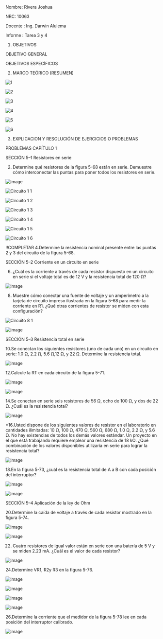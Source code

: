 Nombre: Rivera Joshua

NRC: 10063

Docente : Ing. Darwin Alulema

Informe : Tarea 3 y 4

  1. OBJETIVOS

  OBJETIVO GENERAL
  
  OBJETIVOS ESPECÍFICOS

  2. MARCO TEÓRICO (RESUMEN)

  ![1](https://user-images.githubusercontent.com/116693260/203118555-81191b17-adfa-479b-b0a2-fbd9731c1263.jpg)
  
  ![2](https://user-images.githubusercontent.com/116693260/203118559-879aabd4-f022-422c-8269-6736b672cbf2.jpg)

  ![3](https://user-images.githubusercontent.com/116693260/203118561-fefa0187-67f9-4dde-85d0-ffed371dfa3c.jpg)

  ![4](https://user-images.githubusercontent.com/116693260/203118564-315cbb49-f2ca-469d-b36d-7a5e3913e59d.jpg)
  
  ![5](https://user-images.githubusercontent.com/116693260/203118566-a0136833-3ed1-4a3c-8ec8-4270efb65b45.jpg)
  
  ![6](https://user-images.githubusercontent.com/116693260/203118570-e56524e1-41b1-4ecb-a481-552f59abb3fe.jpg)
  
  3. EXPLICACION Y RESOLUCIÓN DE EJERCICIOS O PROBLEMAS
  
  PROBLEMAS CAPÍTULO 1

  SECCIÓN 5–1 Resistores en serie

  2. Determine qué resistores de la figura 5-68 están en serie. Demuestre cómo interconectar las puntas para poner todos los resistores en serie.
  
  ![image](https://user-images.githubusercontent.com/116693260/203151095-22d929fd-00e2-48b2-9786-a3d178bfdb10.png)
  
  ![Circuito 1 1](https://user-images.githubusercontent.com/116693260/203089763-d0e2c6af-10fe-4acd-ae50-02dbf932d043.jpg)
  
  ![Circuito 1 2](https://user-images.githubusercontent.com/116693260/203089788-e10b6005-e459-4234-8077-c7e79c01e625.jpg)
  
  ![Circuito 1 3](https://user-images.githubusercontent.com/116693260/203089790-26a42b6c-1dd0-4fb6-b408-fce5c3b5e796.jpg)
  
  ![Circuito 1 4](https://user-images.githubusercontent.com/116693260/203089791-0ee83d52-f522-45ed-be62-b80391008621.jpg)
  
  ![Circuito 1 5](https://user-images.githubusercontent.com/116693260/203089792-2c478f37-65f4-4538-9fd1-7648f73ca3f2.jpg)
  
  ![Circuito 1 6](https://user-images.githubusercontent.com/116693260/203089794-acf49e09-1293-4395-a7fa-f65d85a7b6ef.jpg)

  !!COMPLETAR
  4.Determine la resistencia nominal presente entre las puntas 2 y 3 del circuito de la figura 5-68.
  
  SECCIÓN 5–2 Corriente en un circuito en serie

  6. ¿Cuál es la corriente a través de cada resistor dispuesto en un circuito en serie si el voltaje total es de 12 V y la resistencia total de 120 Ω?

  ![image](https://user-images.githubusercontent.com/116693260/203127186-17cedae7-6568-4cdc-8dcd-638028003ced.png)
  
  8. Muestre cómo conectar una fuente de voltaje y un amperímetro a la tarjeta de circuito impreso ilustrada en la figura 5-68 para medir la corriente en R1. ¿Qué otras corrientes de resistor se miden con esta configuración?
  
  ![Circuito 8 1](https://user-images.githubusercontent.com/116693260/203127485-28f96f9f-77c3-4634-ae62-773a9395c61d.jpg)

  ![image](https://user-images.githubusercontent.com/116693260/203127548-8d6311f1-d0d5-4ba5-a92d-745d7cfb011f.png)

  SECCIÓN 5–3 Resistencia total en serie 

  10.Se conectan los siguientes resistores (uno de cada uno) en un circuito en serie: 1.0 Ω, 2.2 Ω, 5.6 Ω,12 Ω, y 22 Ω. Determine la resistencia total.

  ![image](https://user-images.githubusercontent.com/116693260/203127716-9df70685-383c-44a2-86f1-bb00df119b1f.png)

  12.Calcule la RT en cada circuito de la figura 5-71. 
  
  ![image](https://user-images.githubusercontent.com/116693260/203151273-5e01a90d-6b00-410a-a4b2-026526ae3eaf.png)
  
  ![image](https://user-images.githubusercontent.com/116693260/203127824-72175c6f-561b-4d8c-86bd-bbc14bfbd45d.png)
  
  14.Se conectan en serie seis resistores de 56 Ω, ocho de 100 Ω, y dos de 22 Ω. ¿Cuál es la resistencia total?
  
  ![image](https://user-images.githubusercontent.com/116693260/203127889-ec5ea4ba-e42c-430b-9081-601d76f85803.png)

  *16.Usted dispone de los siguientes valores de resistor en el laboratorio en cantidades ilimitadas: 10 Ω, 100 Ω, 470 Ω, 560 Ω, 680 Ω, 1.0 Ω, 2.2 Ω, y 5.6 Ω. No hay existencias de todos los demás valores estándar. Un proyecto en el que está trabajando requiere emplear una resistencia de 18 kΩ. ¿Qué combinación de los valores disponibles utilizaría en serie para lograr la resistencia total?
  
   ![image](https://user-images.githubusercontent.com/116693260/203128013-74424b5b-35b0-4555-8456-e9323b3a30b7.png)

  18.En la figura 5-73, ¿cuál es la resistencia total de A a B con cada posición del interruptor?
  
  ![image](https://user-images.githubusercontent.com/116693260/203151354-5bc9eedd-96fb-4198-a1b4-00e9da1d1c4b.png)
  
  ![image](https://user-images.githubusercontent.com/116693260/203128079-0ffb9f0a-6976-4283-bab7-3f7b0ae1e03a.png)

  SECCIÓN 5–4 Aplicación de la ley de Ohm
  
  20.Determine la caída de voltaje a través de cada resistor mostrado en la figura 5-74.
  
  ![image](https://user-images.githubusercontent.com/116693260/203151433-348c8821-68c7-4ba3-9903-e7addba237e6.png)

  ![image](https://user-images.githubusercontent.com/116693260/203128168-d117c7ec-6bcd-4628-98d4-5d8f05c4833f.png)

  22. Cuatro resistores de igual valor están en serie con una batería de 5 V y se miden 2.23 mA. ¿Cuál es el valor de cada resistor?

  ![image](https://user-images.githubusercontent.com/116693260/203128234-c79d0382-9385-4633-90d0-cf5f3de35a45.png)

  24.Determine VR1, R2y R3 en la figura 5-76.
  
  ![image](https://user-images.githubusercontent.com/116693260/203151598-bb3dc639-16da-42f0-876f-9aee8a4ef7f8.png)

  ![image](https://user-images.githubusercontent.com/116693260/203128321-ce33c13a-24b0-4222-8837-3958b284f0be.png)
  
  ![image](https://user-images.githubusercontent.com/116693260/203128362-ba60d751-c4f1-4f58-bd6e-b24f2e4e55e6.png)

  ![image](https://user-images.githubusercontent.com/116693260/203128407-791dcbc7-4b45-493e-8db8-51bbd71f1bee.png)

  26.Determine la corriente que el medidor de la figura 5-78 lee en cada posición del interruptor calibrado.
  
  ![image](https://user-images.githubusercontent.com/116693260/203151657-ca607dcf-772e-4664-ad69-9ec924cf41a8.png)


